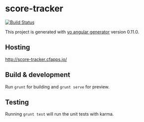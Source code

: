 # score-tracker

[![Build Status](https://travis-ci.org/gregz67/score-tracker.svg?branch=master)](https://travis-ci.org/gregz67/score-tracker)

This project is generated with [yo angular generator](https://github.com/yeoman/generator-angular)
version 0.11.0.

## Hosting

http://score-tracker.cfapps.io/

## Build & development

Run `grunt` for building and `grunt serve` for preview.

## Testing

Running `grunt test` will run the unit tests with karma.
